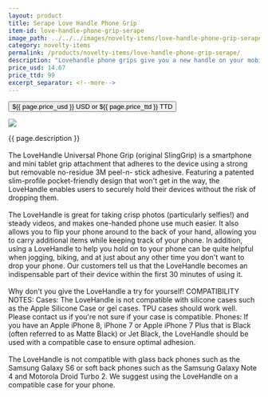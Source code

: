 ```yaml
---
layout: product
title: Serape Love Handle Phone Grip
item-id: love-handle-phone-grip-serape
image_path: ../../../images/novelty-items/love-handle-phone-grip-serape.jpg
category: novelty-items
permalink: /products/novelty-items/love-handle-phone-grip-serape/
description: "Lovehandle phone grips give you a new handle on your mobile life."
price_usd: 14.67
price_ttd: 99
excerpt_separator: <!--more-->
---
```


<button class="bg-blue-500 hover:bg-blue-700 text-white font-bold my-2 py-2 px-4 w-full snipcart-add-item" 
data-item-id="{{ page.item-id }}" 
data-item-price="{{page.price_usd}}"
data-item-url="{{ site.url }}/{{ page.category }}"
data-item-description="{{ page.description }}"
data-item-image="{{ page.image_path }}"
data-item-name="{{ page.title }}"
data-item-categories="{{ page.category }}">
${{ page.price_usd }} USD or ${{ page.price_ttd }} TTD
</button>

<!--more-->
<div class="flex flex-wrap">
  <div class="w-64 p-4 h-auto">
    <a data-fancybox="gallery" href="{{ page.image_path }}"><img src="{{ page.image_path }}"></a>
  </div>
  <div class="sm:flex-1">
    <p class="p-4 text-gray-700">
      {{ page.description }}
      <br><br>
      The LoveHandle Universal Phone Grip (original SlingGrip) is a smartphone and mini tablet grip attachment that adheres to the device using a strong but removable no-residue 3M peel-n- stick adhesive. Featuring a patented slim-profile pocket-friendly design that won't get in the way, the LoveHandle enables users to securely hold their devices without the risk of dropping them. 
      <br><br>
      The LoveHandle is great for taking crisp photos (particularly selfies!) and steady videos, and makes one-handed phone use much easier. It also allows you to flip your phone around to the back of your hand, allowing you to carry additional items while keeping track of your phone. In addition, using a LoveHandle to help you hold on to your phone can be quite helpful when jogging, biking, and at just about any other time you don't want to drop your phone. Our customers tell us that the LoveHandle becomes an indispensable part of their device within the first 30 minutes of using it. 
      <br><br>
      Why don't you give the LoveHandle a try for yourself! COMPATIBILITY NOTES: Cases: The LoveHandle is not compatible with silicone cases such as the Apple Silicone Case or gel cases. TPU cases should work well. Please contact us if you're not sure if your case is compatible. Phones: If you have an Apple iPhone 8, iPhone 7 or Apple iPhone 7 Plus that is Black (often referred to as Matte Black) or Jet Black, the LoveHandle should be used with a compatible case to ensure optimal adhesion. 
      <br><br>
      The LoveHandle is not compatible with glass back phones such as the Samsung Galaxy S6 or soft back phones such as the Samsung Galaxy Note 4 and Motorola Droid Turbo 2. We suggest using the LoveHandle on a compatible case for your phone.
    </p>
  </div>
</div>